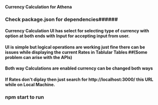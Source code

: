 #### Currency Calculation for Athena ###

### Check package.json for dependencies######

#### Currency Calculation UI has select for selecting type of currency with option at both ends with Input for accepting input from user. ###


#### UI is simple but logical operations are working just fine there can be issues while displaying the current Rates in Tablular Tables ##(Some problem can arise with the APIs) ###

#### Both way Calculations are enabled currency can be changed both ways ###


#### If Rates don't diplay then just search for http://localhost:3000/ this URL while on Local Machine. 

### npm start to run ##


